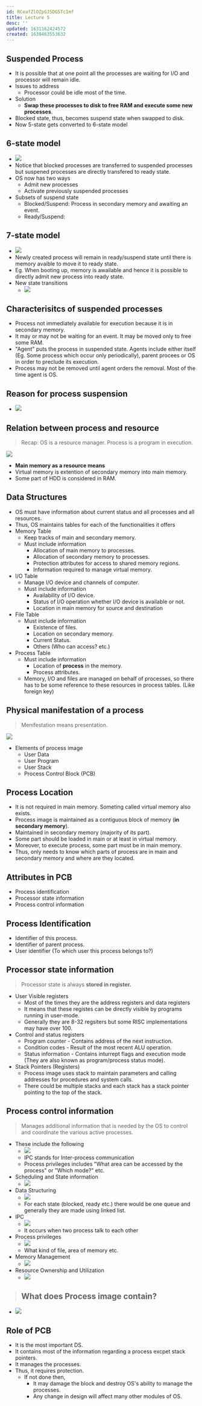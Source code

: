 ```yaml
---
id: RCeafZlOZpGJ5DG5TcImf
title: Lecture 5
desc: ''
updated: 1631162424572
created: 1630463553632
---
```




## Suspended Process
* It is possible that at one point all the processes are waiting for I/O and processor will remain idle.
* Issues to address
    * Processor could be idle most of the time.
* Solution
    * **Swap these processes to disk to free RAM and execute some new processes**.
* Blocked state, thus, becomes suspend state when swapped to disk.
* Now 5-state gets converted to 6-state model

## 6-state model
* ![](/assets/images/2021-09-01-08-08-39.png)
* Notice that blocked processes are transferred to suspended processes but suspened processes are directly transfered to ready state.
* OS now has two ways
    * Admit new processes
    * Activate previously suspended processes
* Subsets of suspend state
    * Blocked/Suspend: Process in secondary memory and awaiting an event.
    * Ready/Suspend: 

## 7-state model
* ![](/assets/images/2021-09-01-08-13-46.png)
* Newly created process will remain in ready/suspend state until there is memory avaible to move it to ready state.
* Eg. When booting up, memory is awailable and hence it is possible to directly admit new process into ready state.
* New state transitions
    * ![](/assets/images/2021-09-01-08-22-08.png)

## Characterisitcs of suspended processes
* Process not immediately available for execution because it is in secondary memory.
* It may or may not be waiting for an event. It may be moved only to free some RAM.
* "Agent" puts the process in suspended state. Agents include either itself (Eg. Some process which occur only periodically), parent procees or OS in order to preclude its execution.
* Process may not be removed until agent orders the removal. Most of the time agent is OS.

## Reason for process suspension
* ![](/assets/images/2021-09-01-08-32-36.png)

## Relation between process and resource
> Recap: OS is a resource manager. Process is a program in execution.

![](/assets/images/2021-09-01-08-38-45.png)
* **Main memory as a resource means**
* Virtual memory is extention of secondary memory into main memory.
* Some part of HDD is considered in RAM.

## Data Structures
* OS must have information about current status and all processes and all resources.
* Thus, OS maintains tables for each of the functionalities it offers
* Memory Table
    * Keep tracks of main and secondary memory.
    * Must include information
        * Allocation of main memory to processes.
        * Allocation of secondary memory to processes.
        * Protection attributes for access to shared memory regions.
        * Information required to manage virtual memory.
* I/O Table
    * Manage I/O device and channels of computer.
    * Must include information
        * Availability of I/O device.
        * Status of I/O operation whether I/O device is available or not.
        * Location in main memory for source and destination
* File Table
    * Must include information
        * Existence of files.
        * Location on secondary memory.
        * Current Status.
        * Others (Who can access? etc.)
* Process Table
    * Must include information
        * Location of **process** in the memory.
        * Process attributes.
    * Memory, I/O and files are managed on behalf of processes, so there has to be some reference to these resources in process tables. (Like foreign key)

## Physical manifestation of a process
> Menifestation means presentation.

![](/assets/images/2021-09-01-08-53-11.png)

* Elements of process image
    * User Data
    * User Program
    * User Stack
    * Process Control Block (PCB)

## Process Location
* It is not required in main memory. Someting called virtual memory also exists.
* Process image is maintained as a contiguous block of memory (**in secondary memory**).
* Maintained in secondary memory (majority of its part).
* Some part should be loaded in main or at least in virtual memory.
* Moreover, to execute process, some part must be in main memory.
* Thus, only needs to know which parts of process are in main and secondary memory and where are they located.

## Attributes in PCB
* Process identification
* Processor state information
* Process control information

## Process Identification
* Identifier of this process.
* Identifier of parent process.
* User identifier (To which user this process belongs to?)

## Processor state information
> Processor state is always **stored in register.**

* User Visible registers
    * Most of the times they are the address registers and data registers
    * It means that these registes can be directly visible by programs running in user-mode.
    * Generally they are 8-32 regsiters but some RISC implementations may have over 100.
* Control and status registers
    * Program counter - Contains address of the next instruction.
    * Condition codes - Result of the most recent ALU operation.
    * Status information - Contains inturrept flags and execution mode (They are also known as program/process status mode).
* Stack Pointers (Registers)
    * Process image uses stack to maintain parameters and calling addresses for procedures and system calls.
    * There could be multiple stacks and each stack has a stack pointer pointing to the top of the stack.

## Process control information
> Manages additional information that is needed by the OS to control and coordinate the various active processes.

* These include the following
    * ![](/assets/images/2021-09-09-10-01-56.png)
    * IPC stands for Inter-process communication
    * Process privileges includes "What area can be accessed by the process" or "Which mode?" etc.
* Scheduling and State information
    * ![](/assets/images/2021-09-09-10-03-54.png)
* Data Structuring
    * ![](/assets/images/2021-09-09-10-04-13.png)
    * For each state (blocked, ready etc.) there would be one queue and generally they are made using linked list.
* IPC
    * ![](/assets/images/2021-09-09-10-05-14.png)
    * It occurs when two process talk to each other
* Process privileges
    * ![](/assets/images/2021-09-09-10-05-56.png)
    * What kind of file, area of memory etc.
* Memory Management
    * ![](/assets/images/2021-09-09-10-06-58.png)
* Resource Ownership and Utilization
    * ![](/assets/images/2021-09-09-10-06-39.png)

> ## What does Process image contain?
* ![](/assets/images/2021-09-09-10-08-11.png)

## Role of PCB
* It is the most important DS.
* It contains most of the information regarding a process excpet stack pointers.
* It manages the processes.
* Thus, it requires protection.
    * If not done then,
        * It may damage the block and destroy OS's ability to manage the processes.
        * Any change in design will affect many other modules of OS.
